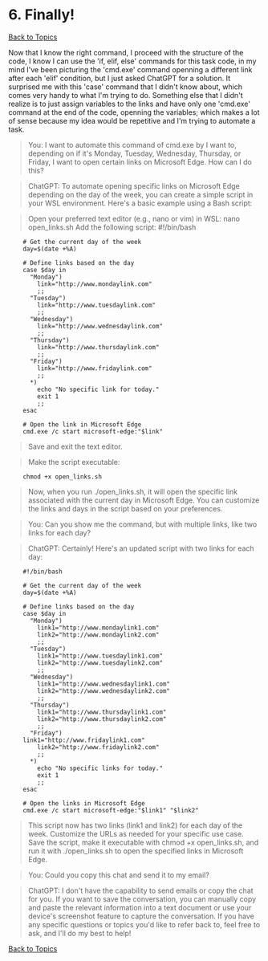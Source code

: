 # 6. Finally!

[Back to Topics](../README.md)

Now that I know the right command, I proceed with the structure of the code, I know I can use the 'if, elif, else' commands for this task code, in my mind I've been picturing the 'cmd.exe' command  openning a different link after each 'elif' condition, but I just asked ChatGPT for a solution. It surprised me with this 'case' command that I didn't know about, which comes very handy to what I'm trying to do. Something else that I didn't realize is to just assign variables to the links and have only one 'cmd.exe' command at the end of the code, openning the variables; which makes a lot of sense because my idea would be repetitive and I'm trying to automate a task.

> You:
> I want to automate this command of cmd.exe by I want to, depending on if it's Monday, Tuesday, Wednesday, Thursday, or Friday, I want to open certain links on Microsoft Edge. How can I do this?

> ChatGPT:
> To automate opening specific links on Microsoft Edge depending on the day of the week, you can create a simple script in your WSL environment. Here's a basic example using a Bash script:

> Open your preferred text editor (e.g., nano or vim) in WSL:
        nano open_links.sh
> Add the following script:
        #!/bin/bash

        # Get the current day of the week
        day=$(date +%A)

        # Define links based on the day
        case $day in
          "Monday")
            link="http://www.mondaylink.com"
            ;;
          "Tuesday")
            link="http://www.tuesdaylink.com"
            ;;
          "Wednesday")
            link="http://www.wednesdaylink.com"
            ;;
          "Thursday")
            link="http://www.thursdaylink.com"
            ;;
          "Friday")
            link="http://www.fridaylink.com"
            ;;
          *)
            echo "No specific link for today."
            exit 1
            ;;
        esac

        # Open the link in Microsoft Edge
        cmd.exe /c start microsoft-edge:"$link"
> Save and exit the text editor.

> Make the script executable:

        chmod +x open_links.sh
> Now, when you run ./open_links.sh, it will open the specific link associated with the current day in Microsoft Edge. You can customize the links and days in the script based on your preferences.

> You:
> Can you show me the command, but with multiple links, like two links for each day?

> ChatGPT:
> Certainly! Here's an updated script with two links for each day:

        #!/bin/bash

        # Get the current day of the week
        day=$(date +%A)

        # Define links based on the day
        case $day in
          "Monday")
            link1="http://www.mondaylink1.com"
            link2="http://www.mondaylink2.com"
            ;;
          "Tuesday")
            link1="http://www.tuesdaylink1.com"
            link2="http://www.tuesdaylink2.com"
            ;;
          "Wednesday")
            link1="http://www.wednesdaylink1.com"
            link2="http://www.wednesdaylink2.com"
            ;;
          "Thursday")
            link1="http://www.thursdaylink1.com"
            link2="http://www.thursdaylink2.com"
            ;;
          "Friday")
	    link1="http://www.fridaylink1.com"
            link2="http://www.fridaylink2.com"
            ;;
          *)
            echo "No specific links for today."
            exit 1
            ;;
        esac

        # Open the links in Microsoft Edge
        cmd.exe /c start microsoft-edge:"$link1" "$link2"
> This script now has two links (link1 and link2) for each day of the week. Customize the URLs as needed for your specific use case. Save the script, make it executable with chmod +x open_links.sh, and run it with ./open_links.sh to open the specified links in Microsoft Edge.

> You:
> Could you copy this chat and send it to my email?

> ChatGPT:
> I don't have the capability to send emails or copy the chat for you. If you want to save the conversation, you can manually copy and paste the relevant information into a text document or use your device's screenshot feature to capture the conversation. If you have any specific questions or topics you'd like to refer back to, feel free to ask, and I'll do my best to help!

[Back to Topics](../README.md)
